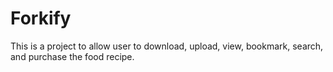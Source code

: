 # Forkify

This is a project to allow user to download, upload, view, bookmark, search, and purchase the food recipe.
